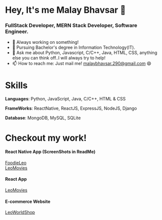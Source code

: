 # Hey, It's me Malay Bhavsar 👋
### FullStack Developer, MERN Stack Developer, Software Engineer.
- 🔭 Always working on something!
- 🌱 Pursuing Bachelor's degree in Information Technology(IT).
- 💬 Ask me about Python, Javascript, C/C++, Java, HTML, CSS, anything else you can think off..I will always try to help!
- 📫 How to reach me: Just mail me! malaybhavsar.290@gmail.com 😄

# Skills
<p><b>Languages</b>: Python, JavaScript, Java, C/C++, HTML & CSS</p>
<p><b>FrameWorks</b>: ReactNative, ReactJS, ExpressJS, NodeJS, Django</p>
<p><b>Database</b>: MongoDB, MySQL, SQLite</p>

# Checkout my work!
<p><h4>React Native App (ScreenShots in ReadMe)</h4><a href="https://github.com/Leo-Malay/FoodieLeo-Mobile-App">FoodieLeo</a><br/><a href="https://github.com/Leo-Malay/Leo-Movies-Mobile-App">LeoMovies</a></p>
<p><h4>React App</h4><a href="https://leomovies.herokuapp.com/#/">LeoMovies</a></p>
<p><h4>E-commerce Website</h4><a href="https://leoworldshop.herokuapp.com/u/home">LeoWorldShop</a></p>
